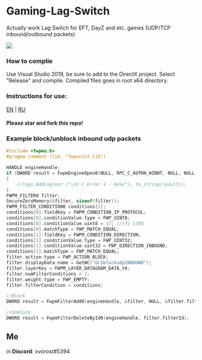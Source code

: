 # Gaming-Lag-Switch
Actually work Lag Switch for EFT, DayZ and etc. games (UDP/TCP inbound/outbound packets)

<img src="https://cdn.discordapp.com/attachments/439961603744464899/1143544993395515392/image.png"></img>

### How to complie
Use Visual Studio 2019, be sure to add to the DirectX project.
Select "Release" and compile. Compiled files goes in root x64 directory.<br>

### Instructions for use:
<a href="https://lagswitch.org/instructions/en/">EN</a> | <a href="https://lagswitch.org/instructions/ru/">RU</a>

#### Please star and fork this repo!

### Example block/unblock inbound udp packets
```cpp
#include <fwpmu.h>
#pragma comment (lib, "fwpuclnt.lib")

HANDLE engineHandle;
if (DWORD result = FwpmEngineOpen0(NULL, RPC_C_AUTHN_WINNT, NULL, NULL, &engineHandle))
{
    //logs.AddLog(xor ("\n[-] Error 1 - 0x%s"), to_string(result));
}
FWPM_FILTER0 filter;
SecureZeroMemory(&filter, sizeof(filter));
FWPM_FILTER_CONDITION0 conditions[2];
conditions[0].fieldKey = FWPM_CONDITION_IP_PROTOCOL;
conditions[0].conditionValue.type = FWP_UINT8;
conditions[0].conditionValue.uint8 = 17; //rfc 1700
conditions[0].matchType = FWP_MATCH_EQUAL;
conditions[1].fieldKey = FWPM_CONDITION_DIRECTION;
conditions[1].conditionValue.type = FWP_UINT32;
conditions[1].conditionValue.uint32 = FWP_DIRECTION_INBOUND;
conditions[1].matchType = FWP_MATCH_EQUAL;
filter.action.type = FWP_ACTION_BLOCK;
filter.displayData.name = GetWC("GLSblockudpINBOUND");
filter.layerKey = FWPM_LAYER_DATAGRAM_DATA_V4;
filter.numFilterConditions = 2;
filter.weight.type = FWP_EMPTY;
filter.filterCondition = conditions;

//Block
DWORD result = FwpmFilterAdd0(engineHandle, &filter, NULL, &filter.filterId);

//Unblock
DWORD result = FwpmFilterDeleteById0(engineHandle, filter.filterId);
```

## Me
in **Discord**: xvorost#5394<br>
